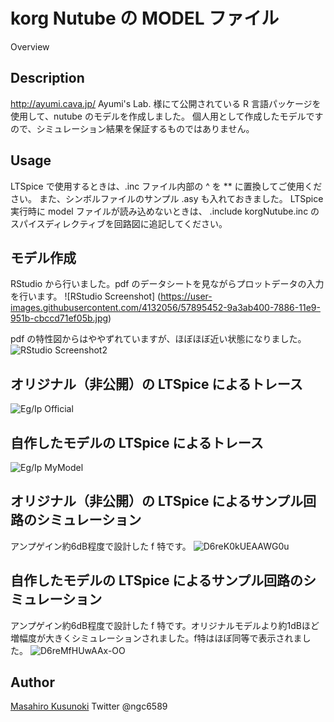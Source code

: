 korg Nutube の MODEL ファイル
====

Overview

## Description
http://ayumi.cava.jp/ Ayumi's Lab. 様にて公開されている R 言語パッケージを使用して、nutube のモデルを作成しました。
個人用として作成したモデルですので、シミュレーション結果を保証するものではありません。

## Usage
LTSpice で使用するときは、.inc ファイル内部の ^ を ** に置換してご使用ください。
また、シンボルファイルのサンプル .asy も入れておきました。
LTSpice 実行時に model ファイルが読み込めないときは、 .include korgNutube.inc のスパイスディレクティブを回路図に追記してください。

## モデル作成
RStudio から行いました。pdf のデータシートを見ながらプロットデータの入力を行います。
![RStudio Screenshot] (https://user-images.githubusercontent.com/4132056/57895452-9a3ab400-7886-11e9-951b-cbccd71ef05b.jpg)

pdf の特性図からはややずれていますが、ほぼほぼ近い状態になりました。
![RStudio Screenshot2](https://user-images.githubusercontent.com/4132056/57895528-0cab9400-7887-11e9-841e-57c387fd5426.jpg)

## オリジナル（非公開）の LTSpice によるトレース
![Eg/Ip Official](https://user-images.githubusercontent.com/4132056/57895625-8ba0cc80-7887-11e9-93e6-f448bbb62816.png)

## 自作したモデルの LTSpice によるトレース
![Eg/Ip MyModel](https://user-images.githubusercontent.com/4132056/57895656-c99df080-7887-11e9-8726-95cea308fd50.png)

## オリジナル（非公開）の LTSpice によるサンプル回路のシミュレーション
アンプゲイン約6dB程度で設計した f 特です。
![D6reK0kUEAAWG0u](https://user-images.githubusercontent.com/4132056/57895712-0ff34f80-7888-11e9-9365-1ad8731a5b89.png)

## 自作したモデルの LTSpice によるサンプル回路のシミュレーション
アンプゲイン約6dB程度で設計した f 特です。オリジナルモデルより約1dBほど増幅度が大きくシミュレーションされました。f特はほぼ同等で表示されました。
![D6reMfHUwAAx-OO](https://user-images.githubusercontent.com/4132056/57895761-56e14500-7888-11e9-85d5-0a488b24ee39.png)

## Author

[Masahiro Kusunoki](https://github.com/ngc6589)
Twitter @ngc6589
